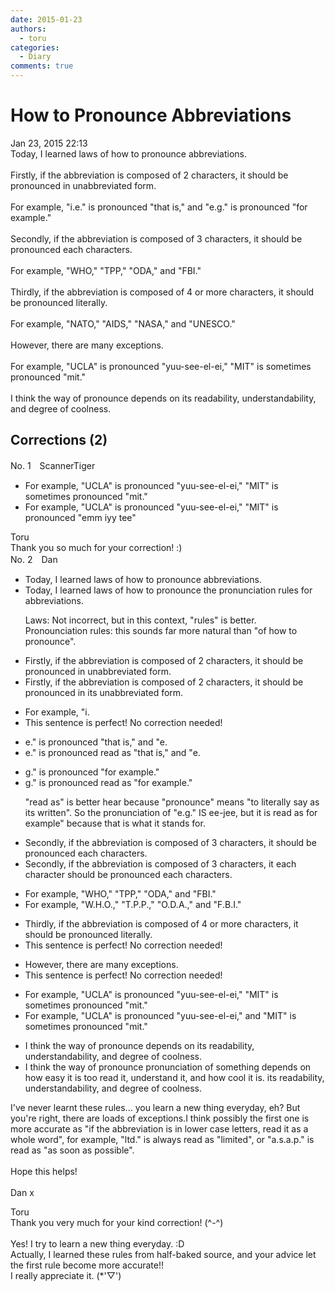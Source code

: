 ```yaml
---
date: 2015-01-23
authors:
  - toru
categories:
  - Diary
comments: true
---
```


# How to Pronounce Abbreviations
<div class="date">Jan 23, 2015 22:13</div>
<div id="post"><div id="body_show_ori">
Today, I learned laws of how to pronounce abbreviations.<br/><br/>Firstly, if the abbreviation is composed of 2 characters, it should be pronounced in unabbreviated form.<br/><br/>For example, "i.e." is pronounced "that is," and "e.g." is pronounced "for example."<br/><br/>Secondly, if the abbreviation is composed of 3 characters, it should be pronounced each characters.<br/><br/>For example, "WHO," "TPP," "ODA," and "FBI."<br/><br/>Thirdly, if the abbreviation is composed of 4 or more characters, it should be pronounced literally.<br/><br/>For example, "NATO," "AIDS," "NASA," and "UNESCO."<br/><br/>However, there are many exceptions.<br/><br/>For example, "UCLA" is pronounced "yuu-see-el-ei," "MIT" is sometimes pronounced "mit."<br/><br/>I think the way of pronounce depends on its readability, understandability, and degree of coolness.
</div></div>

<!-- more -->


## Corrections (2)
<div id="block"><div class="first_name"> No. 1　<span class="just_name">ScannerTiger</span></div><div id="block2">
<ul class="correction_field">
<li class="incorrect">For example, "UCLA" is pronounced "yuu-see-el-ei," "MIT" is sometimes pronounced "mit."</li>
<li class="corrected correct">
For example, "UCLA" is pronounced "yuu-see-el-ei," "MIT" is pronounced "emm iyy tee"
</li>
</ul>
</div><div class="name"><span class="just_name">Toru</span><br>
Thank you so much for your correction! :)
</div>
</div>
<div id="block"><div class="first_name"> No. 2　<span class="just_name">Dan</span></div><div id="block2">
<ul class="correction_field">
<li class="incorrect">Today, I learned laws of how to pronounce abbreviations.</li>
<li class="corrected correct">
Today, I learned <span class="f_red"><span class="sline">laws</span></span> <span class="f_red"><span class="sline">of how to pronounce</span></span> <span class="f_blue">the pronunciation rules for </span>abbreviations.
<p class="correction_comment">Laws: Not incorrect, but in this context, "rules" is better.<br/>Pronounciation rules: this sounds far more natural than "of how to pronounce".</p>
</li>
</ul>
<ul class="correction_field">
<li class="incorrect">Firstly, if the abbreviation is composed of 2 characters, it should be pronounced in unabbreviated form.</li>
<li class="corrected correct">
Firstly, if the abbreviation is composed of 2 characters, it should be pronounced in <span class="f_blue">its </span>unabbreviated form.
</li>
</ul>
<ul class="correction_field">
<li class="incorrect">For example, "i.</li>
<li class="corrected perfect">This sentence is perfect! No correction needed!</li>
</ul>
<ul class="correction_field">
<li class="incorrect">e." is pronounced "that is," and "e.</li>
<li class="corrected correct">
e." is <span class="f_red"><span class="sline">pronounced</span></span> <span class="f_blue">read as </span>"that is," and "e.
</li>
</ul>
<ul class="correction_field">
<li class="incorrect">g." is pronounced "for example."</li>
<li class="corrected correct">
g." is <span class="f_red"><span class="sline">pronounce</span></span><span class="f_red"><span class="sline">d</span></span> <span class="f_blue">read as </span>"for example."
<p class="correction_comment">"read as" is better hear because "pronounce" means "to literally say as its written". So the pronunciation of "e.g." IS ee-jee, but it is read as for example" because that is what it stands for.</p>
</li>
</ul>
<ul class="correction_field">
<li class="incorrect">Secondly, if the abbreviation is composed of 3 characters, it should be pronounced each characters.</li>
<li class="corrected correct">
Secondly, if the abbreviation is composed of 3 characters, <span class="f_red"><span class="sline">it</span></span> <span class="f_blue">each character </span>should be pronounced <span class="f_red"><span class="sline">each characters</span></span>.
</li>
</ul>
<ul class="correction_field">
<li class="incorrect">For example, "WHO," "TPP," "ODA," and "FBI."</li>
<li class="corrected correct">
For example, "W<span class="f_blue">.</span>H<span class="f_blue">.</span>O<span class="f_blue">.</span>," "T<span class="f_blue">.</span>P.P<span class="f_blue">.</span>," "O<span class="f_blue">.</span>D<span class="f_blue">.</span>A<span class="f_blue">.</span>," and "F<span class="f_blue">.</span>B<span class="f_blue">.</span>I."
</li>
</ul>
<ul class="correction_field">
<li class="incorrect">Thirdly, if the abbreviation is composed of 4 or more characters, it should be pronounced literally.</li>
<li class="corrected perfect">This sentence is perfect! No correction needed!</li>
</ul>
<ul class="correction_field">
<li class="incorrect">However, there are many exceptions.</li>
<li class="corrected perfect">This sentence is perfect! No correction needed!</li>
</ul>
<ul class="correction_field">
<li class="incorrect">For example, "UCLA" is pronounced "yuu-see-el-ei," "MIT" is sometimes pronounced "mit."</li>
<li class="corrected correct">
For example, "UCLA" is pronounced "yuu-see-el-ei," <span class="f_blue">and </span>"MIT" is sometimes pronounced "mit."
</li>
</ul>
<ul class="correction_field">
<li class="incorrect">I think the way of pronounce depends on its readability, understandability, and degree of coolness.</li>
<li class="corrected correct">
I think the <span class="f_red"><span class="sline">way of pronounce</span></span> <span class="f_blue">pronunciation of something </span>depends on<span class="f_blue"> how easy it is too read it, understand it, and how cool it is.</span> <span class="f_red"><span class="sline">its </span></span><span class="sline"><span class="f_red">readability, understandability, and degree of coolness</span></span>.
</li>
</ul>
<p class="comment_small">
 I've never learnt these rules... you learn a new thing everyday, eh? But you're right, there are loads of exceptions.I think possibly the first one is more accurate as "if the abbreviation is in lower case letters, read it as a whole word", for example, "ltd." is always read as "limited", or "a.s.a.p." is read as "as soon as possible".
 <br/>
 <br/>
 Hope this helps!
 <br/>
 <br/>
 Dan x
</p>

</div><div class="name"><span class="just_name">Toru</span><br>
Thank you very much for your kind correction! (^-^)<br/><br/>Yes! I try to learn a new thing everyday. :D<br/>Actually, I learned these rules from half-baked source, and your advice let the first rule become more accurate!!<br/>I really appreciate it. (*'▽')
</div>
</div>
